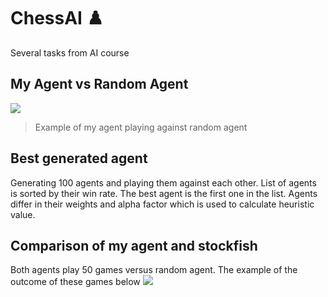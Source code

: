 # ChessAI ♟️
Several tasks from AI course


## My Agent vs Random Agent

![](https://i.imgur.com/NdPGs69.png)
> Example of my agent playing against random agent


## Best generated agent

Generating 100 agents and playing them against each other. List of agents is sorted by their win rate. The best agent is the first one in the list.
Agents differ in their weights and alpha factor which is used to calculate heuristic value.

## Comparison of my agent and stockfish

Both agents play 50 games versus random agent. The example of the outcome of these games below
![](https://i.imgur.com/szdVOC9.png)

